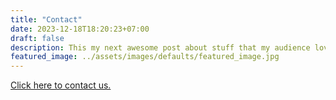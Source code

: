```yaml
---
title: "Contact"
date: 2023-12-18T18:20:23+07:00
draft: false
description: This my next awesome post about stuff that my audience love to read.
featured_image: ../assets/images/defaults/featured_image.jpg
---
```

<!-- <iframe src="https://docs.google.com/forms/d/e/1FAIpQLSdDfJCXlPN5gZaBPoDuBKDavT_9uYQ2mF7tjKIIB-MiO3iNzw/viewform?embedded=true" width="650" height="1500" frameborder="0" marginheight="0" marginwidth="0">Loading…</iframe> -->

[Click here to contact us.](https://docs.google.com/forms/d/e/1FAIpQLSdDfJCXlPN5gZaBPoDuBKDavT_9uYQ2mF7tjKIIB-MiO3iNzw/viewform?usp=sf_link)